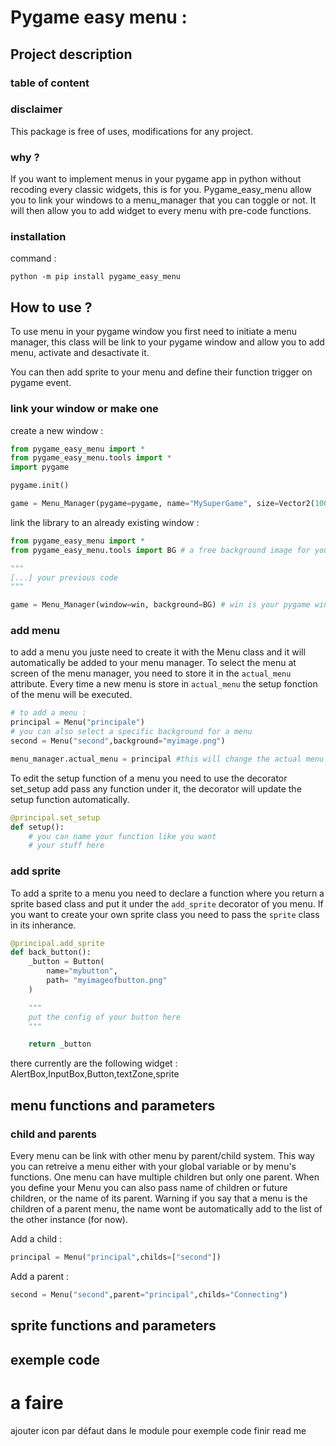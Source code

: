 # Pygame easy menu :

## Project description

### table of content

### disclaimer
This package is free of uses, modifications for any project.

### why ?
If you want to implement menus in your pygame app in python without recoding every classic widgets, this is for you. Pygame_easy_menu allow you to link your windows to a menu_manager that you can toggle or not. It will then allow you to add widget to every menu with pre-code functions.

### installation

command :
```
python -m pip install pygame_easy_menu
```

## How to use ?

To use menu in your pygame window you first need to initiate a menu manager, this class will be link to your pygame window and allow you to add menu, activate and desactivate it.

You can then add sprite to your menu and define their function trigger on pygame event.

### link your window or make one

create a new window : 
```python
from pygame_easy_menu import *
from pygame_easy_menu.tools import *
import pygame

pygame.init()

game = Menu_Manager(pygame=pygame, name="MySuperGame", size=Vector2(1000,800), background=BG)
```

link the library to an already existing window :
```python
from pygame_easy_menu import *
from pygame_easy_menu.tools import BG # a free background image for your tests

"""
[...] your previous code
"""

game = Menu_Manager(window=win, background=BG) # win is your pygame window
```

### add menu

to add a menu you juste need to create it with the Menu class and it will automatically be added to your menu manager. To select the menu at screen of the menu manager, you need to store it in the ``actual_menu`` attribute. Every time a new menu is store in ``actual_menu`` the setup fonction of the menu will be executed.

```python
# to add a menu :
principal = Menu("principale")
# you can also select a specific background for a menu
second = Menu("second",background="myimage.png")

menu_manager.actual_menu = principal #this will change the actual menu of your game, if your menu manager is running this attribute can't be empty.
```

To edit the setup function of a menu you need to use the decorator set_setup add pass any function under it, the decorator will update the setup function automatically.
```python
@principal.set_setup
def setup():
    # you can name your function like you want
    # your stuff here
```

### add sprite
To add a sprite to a menu you need to declare a function where you return a sprite based class and put it under the ``add_sprite`` decorator of you menu. If you want to create your own sprite class you need to pass the ``sprite`` class in its inherance.

```python
@principal.add_sprite
def back_button():
    _button = Button(
        name="mybutton",
        path= "myimageofbutton.png"  
    )

    """
    put the config of your button here
    """

    return _button
```

there currently are the following widget : AlertBox,InputBox,Button,textZone,sprite

## menu functions and parameters

### child and parents

Every menu can be link with other menu by parent/child system. This way you can retreive a menu either with your global variable or by menu's functions.
One menu can have multiple children but only one parent. When you define your Menu you can also pass name of children or future children, or the name of its parent. Warning if you say that a menu is the children of a parent menu, the name wont be automatically add to the list of the other instance (for now).

Add a child :
```python
principal = Menu("principal",childs=["second"])
```

Add a parent :
```python
second = Menu("second",parent="principal",childs="Connecting")
```

## sprite functions and parameters

## exemple code


# a faire

ajouter icon par défaut dans le module pour exemple code
finir read me